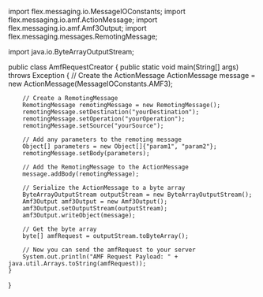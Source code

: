 import flex.messaging.io.MessageIOConstants;
import flex.messaging.io.amf.ActionMessage;
import flex.messaging.io.amf.Amf3Output;
import flex.messaging.messages.RemotingMessage;

import java.io.ByteArrayOutputStream;

public class AmfRequestCreator {
    public static void main(String[] args) throws Exception {
        // Create the ActionMessage
        ActionMessage message = new ActionMessage(MessageIOConstants.AMF3);

        // Create a RemotingMessage
        RemotingMessage remotingMessage = new RemotingMessage();
        remotingMessage.setDestination("yourDestination");
        remotingMessage.setOperation("yourOperation");
        remotingMessage.setSource("yourSource");

        // Add any parameters to the remoting message
        Object[] parameters = new Object[]{"param1", "param2"};
        remotingMessage.setBody(parameters);

        // Add the RemotingMessage to the ActionMessage
        message.addBody(remotingMessage);

        // Serialize the ActionMessage to a byte array
        ByteArrayOutputStream outputStream = new ByteArrayOutputStream();
        Amf3Output amf3Output = new Amf3Output();
        amf3Output.setOutputStream(outputStream);
        amf3Output.writeObject(message);

        // Get the byte array
        byte[] amfRequest = outputStream.toByteArray();

        // Now you can send the amfRequest to your server
        System.out.println("AMF Request Payload: " + java.util.Arrays.toString(amfRequest));
    }
}
